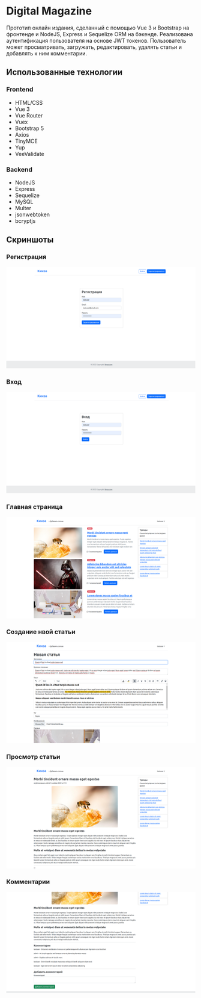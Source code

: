 # Digital Magazine

Прототип онлайн издания, сделанный с помощью Vue 3 и Bootstrap на фронтенде и NodeJS, Express и Sequelize ORM на бэкенде. Реализована аутентификация пользователя на основе JWT токенов. Пользователь может просматривать, загружать, редактировать, удалять статьи и добавлять к ним комментарии.

## Использованные технологии

### Frontend

- HTML/CSS
- Vue 3
- Vue Router
- Vuex
- Bootstrap 5
- Axios
- TinyMCE
- Yup
- VeeValidate

### Backend

- NodeJS
- Express
- Sequelize
- MySQL
- Multer
- jsonwebtoken
- bcryptjs

## Скриншоты

### Регистрация
![Регистрация](/images/screenshot1.png)
### Вход
![Вход](/images/screenshot2.png)
### Главная страница
![Главная](/images/screenshot3.png)
### Cоздание нвой статьи
![Создание новой статьи](/images/screenshot4.png)
### Просмотр статьи
![Статья](/images/screenshot5.png)
### Комментарии
![Комментарии](/images/screenshot6.png)

